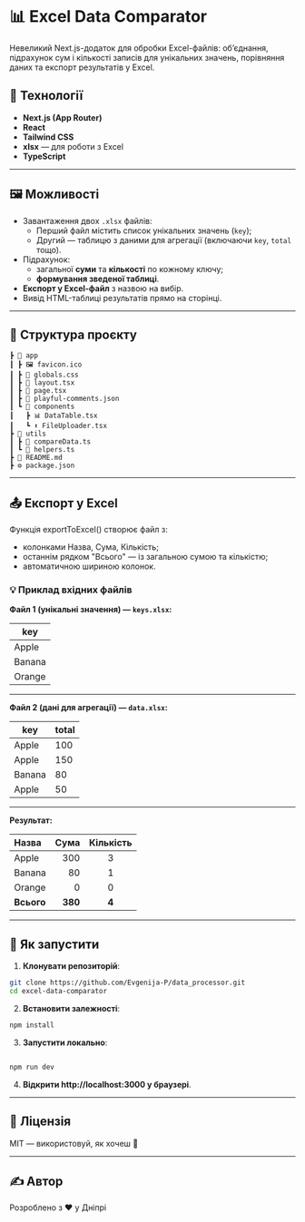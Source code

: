 # 📊 Excel Data Comparator

Невеликий Next.js-додаток для обробки Excel-файлів: об’єднання, підрахунок сум і кількості записів для унікальних значень, порівняння даних та експорт результатів у Excel.

## 🔧 Технології

- **Next.js (App Router)**
- **React**
- **Tailwind CSS**
- **xlsx** — для роботи з Excel
- **TypeScript**

---

## 🖼️ Можливості

- Завантаження двох `.xlsx` файлів:
  - Перший файл містить список унікальних значень (`key`);
  - Другий — таблицю з даними для агрегації (включаючи `key`, `total` тощо).
- Підрахунок:
  - загальної **суми** та **кількості** по кожному ключу;
  - **формування зведеної таблиці**.
- **Експорт у Excel-файл** з назвою на вибір.
- Вивід HTML-таблиці результатів прямо на сторінці.

---

## 📁 Структура проєкту

```📦 excel-data-comparator
┣ 📂 app
┃ ┣ 🖼️ favicon.ico
┃ ┣ 📜 globals.css
┃ ┣ 📜 layout.tsx
┃ ┣ 📜 page.tsx
┃ ┣ 📜 playful-comments.json
┃ ┗ 📂 components
┃   ┣ 📊 DataTable.tsx
┃   ┗ ⬆️ FileUploader.tsx
┣ 🔧 utils
┃ ┣ 🔄 compareData.ts
┃ ┗ 🔄 helpers.ts
┣ 📝 README.md
┣ ⚙️ package.json
```

---

## 📤 Експорт у Excel
Функція exportToExcel() створює файл з:
- колонками Назва, Сума, Кількість;
- останнім рядком "Всього" — із загальною сумою та кількістю;
- автоматичною шириною колонок.

### 💡 Приклад вхідних файлів

**Файл 1 (унікальні значення) — `keys.xlsx`:**

| key    |
|--------|
| Apple  |
| Banana |
| Orange |

---

**Файл 2 (дані для агрегації) — `data.xlsx`:**

| key    | total |
|--------|-------|
| Apple  | 100   |
| Apple  | 150   |
| Banana | 80    |
| Apple  | 50    |

---

**Результат:**

| Назва  | Сума | Кількість |
|:-------|-----:|:---------:|
| Apple  |  300 |     3     |
| Banana |   80 |     1     |
| Orange |    0 |     0     |
| **Всього** | **380** | **4** |

---

##  🚀 Як запустити

1. **Клонувати репозиторій**:

```bash
git clone https://github.com/Evgenija-P/data_processor.git
cd excel-data-comparator
```

2. **Встановити залежності**:

```bash
npm install
```

3. **Запустити локально**:

```bash

npm run dev
```

4. **Відкрити http://localhost:3000 у браузері**.


---

##  📜 Ліцензія
MIT — використовуй, як хочеш 🤝

---

##  ✍️ Автор
Розроблено з ❤️ у Дніпрі 

